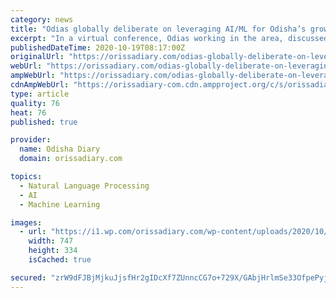 ```yaml
---
category: news
title: "Odias globally deliberate on leveraging AI/ML for Odisha’s growth"
excerpt: "In a virtual conference, Odias working in the area, discussed how Odisha, Odia language and Odia people can benefit from the emerging opportunities created by artificial intelligence"
publishedDateTime: 2020-10-19T08:17:00Z
originalUrl: "https://orissadiary.com/odias-globally-deliberate-on-leveraging-ai-ml-for-odishas-growth/"
webUrl: "https://orissadiary.com/odias-globally-deliberate-on-leveraging-ai-ml-for-odishas-growth/"
ampWebUrl: "https://orissadiary.com/odias-globally-deliberate-on-leveraging-ai-ml-for-odishas-growth/amp/"
cdnAmpWebUrl: "https://orissadiary-com.cdn.ampproject.org/c/s/orissadiary.com/odias-globally-deliberate-on-leveraging-ai-ml-for-odishas-growth/amp/"
type: article
quality: 76
heat: 76
published: true

provider:
  name: Odisha Diary
  domain: orissadiary.com

topics:
  - Natural Language Processing
  - AI
  - Machine Learning

images:
  - url: "https://i1.wp.com/orissadiary.com/wp-content/uploads/2020/10/odiaamil.jpg?fit=747%2C334&ssl=1"
    width: 747
    height: 334
    isCached: true

secured: "zrW9dFJBjMjkuJjsfHr2gIDcXf7ZUnncCG7o+729X/GAbjHrlmSe33OfpePyjxulqZaKXSfmmJKihLc5aD2bH+Py1Gn7Xq+0fxy7A77kUXvseFac5Fdrk11R+jXtYy6KmG6qt4+saW8lJO6RJYBLf6sDes/ZfThI6qRj+IreRG0BHcqWM4ARg3rh9zYg8IToRuIm5ZH4yxhiHeIkSw3Fg8V5PDQE9tfY/41RQLxC/djkKRhILArFcCPjAzY95NteM8EMs7iSTV8+DRB5C2RpOF5vGOnZmpBH7WWYnHE4bVQsW2nbCXShZCRFUxnsg1NRUZyWvjb/MdoYxsSrKVnL8LuEnl1kLy0YqT5+cPkTvDU=;0SDyk8eVrC647kTktuIcbw=="
---
```



